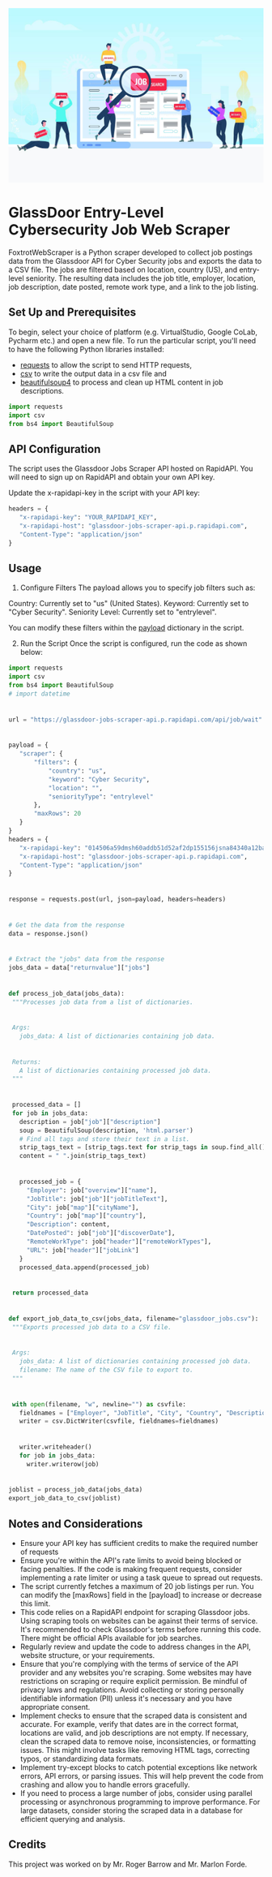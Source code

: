 ![jobsearch](jobsearch.jpg)
 
# GlassDoor Entry-Level Cybersecurity Job Web Scraper

FoxtrotWebScraper is a Python scraper developed to collect job postings data from the Glassdoor API for Cyber Security jobs and exports the data to a CSV file. The jobs are filtered based on location, country (US), and entry-level seniority. The resulting data includes the job title, employer, location, job description, date posted, remote work type, and a link to the job listing.

## Set Up and Prerequisites

To begin, select your choice of platform (e.g. VirtualStudio, Google CoLab, Pycharm etc.) and open a new file. To run the particular script, you'll need to have the following Python libraries installed: 
- [requests](https://pypi.org/project/requests/) to allow the script to send HTTP requests,
- [csv](https://docs.python.org/3/library/csv.html) to write the output data in a csv file
and
- [beautifulsoup4](https://pypi.org/project/beautifulsoup4/) to process and clean up HTML content in job descriptions.

```python
import requests
import csv
from bs4 import BeautifulSoup
```
## API Configuration

The script uses the Glassdoor Jobs Scraper API hosted on RapidAPI. You will need to sign up on RapidAPI and obtain your own API key.

Update the x-rapidapi-key in the script with your API key:
```python
headers = {
   "x-rapidapi-key": "YOUR_RAPIDAPI_KEY",
   "x-rapidapi-host": "glassdoor-jobs-scraper-api.p.rapidapi.com",
   "Content-Type": "application/json"
}
```

## Usage
1. Configure Filters
The payload allows you to specify job filters such as:

Country: Currently set to "us" (United States).
Keyword: Currently set to "Cyber Security".
Seniority Level: Currently set to "entrylevel".

You can modify these filters within the [payload](https://pypi.org/project/payload-api/) dictionary in the script.

2. Run the Script
Once the script is configured, run the code as shown below:

```python
import requests
import csv
from bs4 import BeautifulSoup
# import datetime


url = "https://glassdoor-jobs-scraper-api.p.rapidapi.com/api/job/wait"


payload = {
   "scraper": {
       "filters": {
           "country": "us",
           "keyword": "Cyber Security",
           "location": "",
           "seniorityType": "entrylevel"
       },
       "maxRows": 20
   }
}
headers = {
   "x-rapidapi-key": "014506a59dmsh60addb51d52af2dp155156jsna84340a12ba4",
   "x-rapidapi-host": "glassdoor-jobs-scraper-api.p.rapidapi.com",
   "Content-Type": "application/json"
}


response = requests.post(url, json=payload, headers=headers)


# Get the data from the response
data = response.json()


# Extract the "jobs" data from the response
jobs_data = data["returnvalue"]["jobs"]


def process_job_data(jobs_data):
 """Processes job data from a list of dictionaries.


 Args:
   jobs_data: A list of dictionaries containing job data.


 Returns:
   A list of dictionaries containing processed job data.
 """


 processed_data = []
 for job in jobs_data:
   description = job["job"]["description"]
   soup = BeautifulSoup(description, 'html.parser')
   # Find all tags and store their text in a list.
   strip_tags_text = [strip_tags.text for strip_tags in soup.find_all()]
   content = " ".join(strip_tags_text)


   processed_job = {
     "Employer": job["overview"]["name"],
     "JobTitle": job["job"]["jobTitleText"],
     "City": job["map"]["cityName"],
     "Country": job["map"]["country"],
     "Description": content,
     "DatePosted": job["job"]["discoverDate"],
     "RemoteWorkType": job["header"]["remoteWorkTypes"],
     "URL": job["header"]["jobLink"]
   }
   processed_data.append(processed_job)


 return processed_data


def export_job_data_to_csv(jobs_data, filename="glassdoor_jobs.csv"):
 """Exports processed job data to a CSV file.


 Args:
   jobs_data: A list of dictionaries containing processed job data.
   filename: The name of the CSV file to export to.
 """


 with open(filename, "w", newline="") as csvfile:
   fieldnames = ["Employer", "JobTitle", "City", "Country", "Description", "DatePosted", "RemoteWorkType", "URL"]
   writer = csv.DictWriter(csvfile, fieldnames=fieldnames)


   writer.writeheader()
   for job in jobs_data:
     writer.writerow(job)


joblist = process_job_data(jobs_data)
export_job_data_to_csv(joblist)


```

## Notes and Considerations

- Ensure your API key has sufficient credits to make the required number of requests
- Ensure you're within the API's rate limits to avoid being blocked or facing penalties. If the code is making frequent requests, consider implementing a rate limiter or using a task queue to spread out requests.
- The script currently fetches a maximum of 20 job listings per run. You can modify the [maxRows] field in the [payload] to increase or decrease this limit.
- This code relies on a RapidAPI endpoint for scraping Glassdoor jobs. Using scraping tools on websites can be against their terms of service. It's recommended to check Glassdoor's terms before running this code. There might be official APIs available for job searches.
- Regularly review and update the code to address changes in the API, website structure, or your requirements.
- Ensure that you're complying with the terms of service of the API provider and any websites you're scraping. Some websites may have restrictions on scraping or require explicit permission. Be mindful of privacy laws and regulations. Avoid collecting or storing personally identifiable information (PII) unless it's necessary and you have appropriate consent.
- Implement checks to ensure that the scraped data is consistent and accurate. For example, verify that dates are in the correct format, locations are valid, and job descriptions are not empty. If necessary, clean the scraped data to remove noise, inconsistencies, or formatting issues. This might involve tasks like removing HTML tags, correcting typos, or standardizing data formats.
- Implement try-except blocks to catch potential exceptions like network errors, API errors, or parsing issues. This will help prevent the code from crashing and allow you to handle errors gracefully.
- If you need to process a large number of jobs, consider using parallel processing or asynchronous programming to improve performance. For large datasets, consider storing the scraped data in a database for efficient querying and analysis.

## Credits

This project was worked on by Mr. Roger Barrow and Mr. Marlon Forde.



